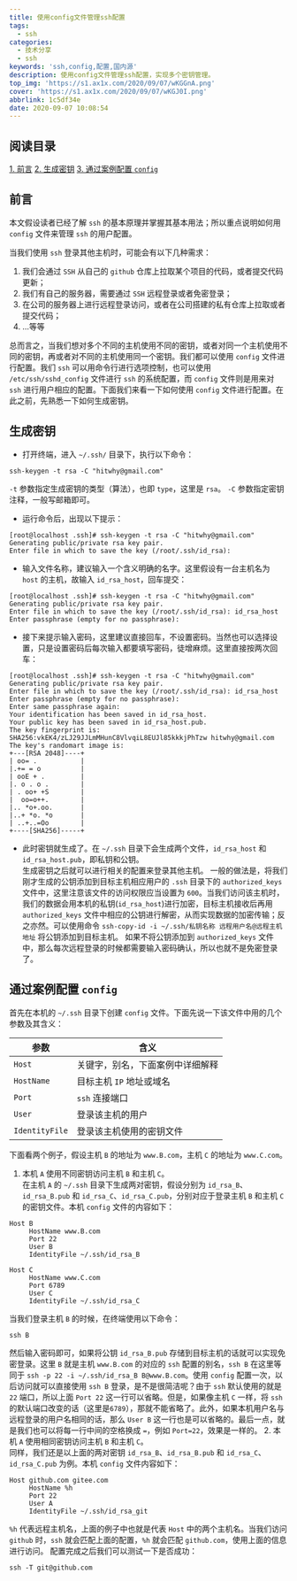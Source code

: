 ```yaml
---
title: 使用config文件管理ssh配置
tags:
  - ssh
categories:
  - 技术分享
  - ssh
keywords: 'ssh,config,配置,国内源'
description: 使用config文件管理ssh配置，实现多个密钥管理。
top_img: 'https://s1.ax1x.com/2020/09/07/wKGGnA.png'
cover: 'https://s1.ax1x.com/2020/09/07/wKGJ0I.png'
abbrlink: 1c5df34e
date: 2020-09-07 10:08:54
---
```

## 阅读目录  
[1. 前言](#1)
[2. 生成密钥](#2)
[3. 通过案例配置 `config`](#3)

<span id="1">

## 前言  
本文假设读者已经了解 `ssh` 的基本原理并掌握其基本用法；所以重点说明如何用 `config` 文件来管理 `ssh` 的用户配置。  

当我们使用 `ssh` 登录其他主机时，可能会有以下几种需求：  
1. 我们会通过 `SSH` 从自己的 `github` 仓库上拉取某个项目的代码，或者提交代码更新；
2. 我们有自己的服务器，需要通过 `SSH` 远程登录或者免密登录；
3. 在公司的服务器上进行远程登录访问，或者在公司搭建的私有仓库上拉取或者提交代码；
4. ...等等  
   
总而言之，当我们想对多个不同的主机使用不同的密钥，或者对同一个主机使用不同的密钥，再或者对不同的主机使用同一个密钥。我们都可以使用 `config` 文件进行配置。我们 `ssh` 可以用命令行进行选项控制，也可以使用 `/etc/ssh/sshd_config` 文件进行 `ssh` 的系统配置，而 `config` 文件则是用来对 `ssh` 进行用户相应的配置。下面我们来看一下如何使用 `config` 文件进行配置。在此之前，先熟悉一下如何生成密钥。  
</span>

<span id="2">

## 生成密钥  
* 打开终端，进入 `~/.ssh/` 目录下，执行以下命令：
```shell
ssh-keygen -t rsa -C "hitwhy@gmail.com"
```
`-t` 参数指定生成密钥的类型（算法），也即 `type`，这里是 `rsa`。
`-C` 参数指定密钥注释，一般写邮箱即可。
* 运行命令后，出现以下提示：  
```shell
[root@localhost .ssh]# ssh-keygen -t rsa -C "hitwhy@gmail.com"
Generating public/private rsa key pair.
Enter file in which to save the key (/root/.ssh/id_rsa):
```
* 输入文件名称，建议输入一个含义明确的名字。这里假设有一台主机名为 `host` 的主机，故输入 `id_rsa_host`，回车提交：
```shell
[root@localhost .ssh]# ssh-keygen -t rsa -C "hitwhy@gmail.com"
Generating public/private rsa key pair.
Enter file in which to save the key (/root/.ssh/id_rsa): id_rsa_host
Enter passphrase (empty for no passphrase):
```
* 接下来提示输入密码，这里建议直接回车，不设置密码。当然也可以选择设置，只是设置密码后每次输入都要填写密码，徒增麻烦。这里直接按两次回车：
```shell
[root@localhost .ssh]# ssh-keygen -t rsa -C "hitwhy@gmail.com"
Generating public/private rsa key pair.
Enter file in which to save the key (/root/.ssh/id_rsa): id_rsa_host
Enter passphrase (empty for no passphrase):
Enter same passphrase again:
Your identification has been saved in id_rsa_host.
Your public key has been saved in id_rsa_host.pub.
The key fingerprint is:
SHA256:vkEK4/zLJ29JJLmMHunC8VlvqiL8EUJl85kkkjPhTzw hitwhy@gmail.com
The key's randomart image is:
+---[RSA 2048]----+
| oo= .           |
|.+= = o          |
| ooE + .         |
|. o . o .        |
| . oo+ +S        |
|  oo=o++.        |
|.. *o+.oo.       |
|..+ *o. *o       |
| ..+..=Oo        |
+----[SHA256]-----+
```
* 此时密钥就生成了。在 `~/.ssh` 目录下会生成两个文件，`id_rsa_host` 和 `id_rsa_host.pub`，即私钥和公钥。  
生成密钥之后就可以进行相关的配置来登录其他主机。
一般的做法是，将我们刚才生成的公钥添加到目标主机相应用户的 `.ssh` 目录下的 `authorized_keys` 文件中，这里注意该文件的访问权限应当设置为 `600`。当我们访问该主机时，我们的数据会用本机的私钥(`id_rsa_host`)进行加密，目标主机接收后再用 `authorized_keys` 文件中相应的公钥进行解密，从而实现数据的加密传输；反之亦然。可以使用命令 `ssh-copy-id -i ~/.ssh/私钥名称 远程用户名@远程主机地址` 将公钥添加到目标主机。
如果不将公钥添加到 `authorized_keys` 文件中，那么每次远程登录的时候都需要输入密码确认，所以也就不是免密登录了。
</span>

<span id="3">

## 通过案例配置 `config`  
首先在本机的 `~/.ssh` 目录下创建 `config` 文件。下面先说一下该文件中用的几个参数及其含义：

| 参数           | 含义                             |
| -------------- | -------------------------------- |
| `Host`         | 关键字，别名，下面案例中详细解释 |
| `HostName`     | 目标主机 `IP` 地址或域名         |
| `Port`         | `ssh` 连接端口                   |
| `User`         | 登录该主机的用户                 |
| `IdentityFile` | 登录该主机使用的密钥文件         |

下面看两个例子，假设主机 `B` 的地址为 `www.B.com`，主机 `C` 的地址为 `www.C.com`。
1. 本机 `A` 使用不同密钥访问主机 `B` 和主机 `C`。  
在主机 `A` 的 `~/.ssh` 目录下生成两对密钥，假设分别为 `id_rsa_B`、`id_rsa_B.pub` 和 `id_rsa_C`、`id_rsa_C.pub`，分别对应于登录主机 `B` 和主机 `C` 的密钥文件。本机 `config` 文件的内容如下： 
```shell
Host B
     HostName www.B.com
     Port 22
     User B
     IdentityFile ~/.ssh/id_rsa_B

Host C
     HostName www.C.com
     Port 6789
     User C
     IdentityFile ~/.ssh/id_rsa_C
```
当我们登录主机 `B` 的时候，在终端使用以下命令：
```shell
ssh B
```
然后输入密码即可，如果将公钥 `id_rsa_B.pub` 存储到目标主机的话就可以实现免密登录。这里 `B` 就是主机 `www.B.com` 的对应的 `ssh` 配置的别名，`ssh B` 在这里等同于 `ssh -p 22 -i ~/.ssh/id_rsa_B B@www.B.com`。使用 `config` 配置一次，以后访问就可以直接使用 `ssh B` 登录，是不是很简洁呢？由于 `ssh` 默认使用的就是 `22` 端口，所以上面 `Port 22` 这一行可以省略。但是，如果像主机 `C` 一样，将 `ssh` 的默认端口改变的话（这里是`6789`），那就不能省略了。此外，如果本机用户名与远程登录的用户名相同的话，那么 `User B` 这一行也是可以省略的。最后一点，就是我们也可以将每一行中间的空格换成 `=`，例如 `Port=22`，效果是一样的。
2. 本机 `A` 使用相同密钥访问主机 `B` 和主机 `C`。  
同样，我们还是以上面的两对密钥 `id_rsa_B`、`id_rsa_B.pub` 和 `id_rsa_C`、`id_rsa_C.pub` 为例。本机 `config` 文件内容如下： 
```shell
Host github.com gitee.com
     HostName %h
     Port 22
     User A
     IdentityFile ~/.ssh/id_rsa_git
```
`%h` 代表远程主机名，上面的例子中也就是代表 `Host` 中的两个主机名。当我们访问 `github` 时，`ssh` 就会匹配上面的配置，`%h` 就会匹配 `github.com`，使用上面的信息进行访问。
配置完成之后我们可以测试一下是否成功：
```shell
ssh -T git@github.com
```

</span>   